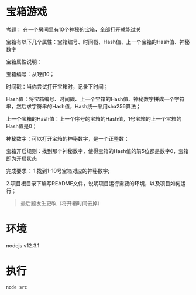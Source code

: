 # 宝箱游戏

考题：
在一个房间里有10个神秘的宝箱，全部打开就能过关

宝箱有以下几个属性：宝箱编号、时间戳、Hash值、上一个宝箱的Hash值、神秘数字

宝箱属性说明：

宝箱编号：从1到10；

时间戳：当你尝试打开宝箱时，记录下时间；

Hash值：将宝箱编号、时间戳、上一个宝箱的Hash值、神秘数字拼成一个字符串，然后求字符串的Hash值，Hash统一采用sha256算法；

上一个宝箱的Hash值：上一个序号的宝箱的Hash值，1号宝箱的上一个宝箱的Hash值是0；

神秘数字：可以打开宝箱的神秘数字，是一个正整数；

宝箱开启规则：找到那个神秘数字，使得宝箱的Hash值的前5位都是数字0，宝箱即为开启状态

完成要求：
1.找到1-10号宝箱对应的神秘数字;

2.项目根目录下编写README文件，说明项目运行需要的环境，以及项目如何运行；

> 最后题发生更改（将开箱时间去掉）





# 环境

nodejs v12.3.1

# 执行

```
node src
```

